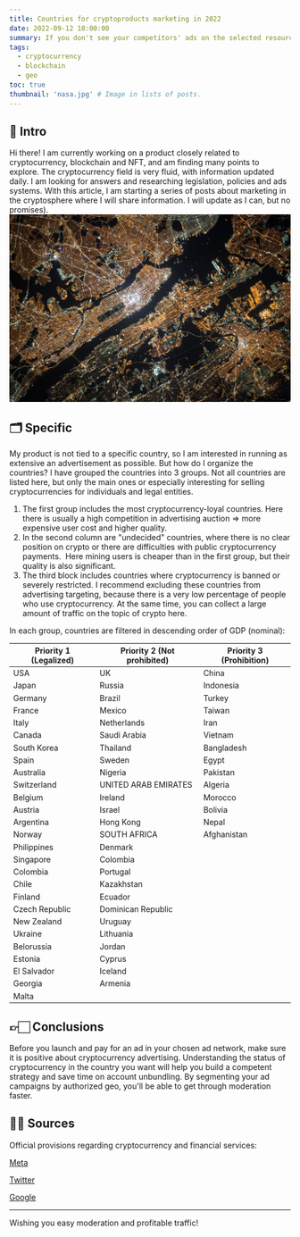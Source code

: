 ```yaml
---
title: Countries for cryptoproducts marketing in 2022
date: 2022-09-12 18:00:00
summary: If you don't see your competitors' ads on the selected resource at all, they may not be allowed by moderation 😉
tags:
  - cryptocurrency
  - blockchain
  - geo
toc: true
thumbnail: 'nasa.jpg' # Image in lists of posts.
---
```


## 👀 Intro
Hi there! I am currently working on a product closely related to cryptocurrency, blockchain and NFT, and am finding many points to explore. The cryptocurrency field is very fluid, with information updated daily. I am looking for answers and researching legislation, policies and ads systems. With this article, I am starting a series of posts about marketing in the cryptosphere where I will share information. I will update as I can, but no promises).
![](nasa.jpg)
## 🗂 Specific
My product is not tied to a specific country, so I am interested in running as extensive an advertisement as possible. But how do I organize the countries? I have grouped the countries into 3 groups. Not all countries are listed here, but only the main ones or especially interesting for selling cryptocurrencies for individuals and legal entities. 
1) The first group includes the most cryptocurrency-loyal countries. Here there is usually a high competition in advertising auction => more expensive user cost and higher quality.
2) In the second column are "undecided" countries, where there is no clear position on crypto or there are difficulties with public cryptocurrency payments.  Here mining users is cheaper than in the first group, but their quality is also significant.
3) The third block includes countries where cryptocurrency is banned or severely restricted. I recommend excluding these countries from advertising targeting, because there is a very low percentage of people who use cryptocurrency. At the same time, you can collect a large amount of traffic on the topic of crypto here.

In each group, countries are filtered in descending order of GDP (nominal):


|Priority 1 (Legalized)|Priority 2 (Not prohibited)|Priority 3 (Prohibition)|
| -- | -- | -- |
|USA|UK|China|
|Japan|Russia|Indonesia|
|Germany|Brazil|Turkey|
|France|Mexico|Taiwan|
|Italy|Netherlands|Iran|
|Canada|Saudi Arabia|Vietnam|
|South Korea|Thailand|Bangladesh|
|Spain|Sweden|Egypt|
|Australia|Nigeria|Pakistan|
|Switzerland	|UNITED ARAB EMIRATES|Algeria
|Belgium|Ireland|Morocco|
|Austria|Israel|Bolivia|
|Argentina|Hong Kong|Nepal|
|Norway	|SOUTH AFRICA|Afghanistan|
|Philippines|Denmark||	
|Singapore|Colombia||
|Colombia|Portugal||
|Chile|Kazakhstan||
|Finland|Ecuador||
|Czech Republic|Dominican Republic||
|New Zealand|Uruguay||
|Ukraine|Lithuania||
|Belorussia|Jordan||
|Estonia|Cyprus||
|El Salvador|Iceland||
|Georgia|Armenia||
|Malta|||
## 👉🏻 Conclusions
Before you launch and pay for an ad in your chosen ad network, make sure it is positive about cryptocurrency advertising. Understanding the status of cryptocurrency in the country you want will help you build a competent strategy and save time on account unbundling. By segmenting your ad campaigns by authorized geo, you'll be able to get through moderation faster. 

## 🕵🏻 Sources
Official provisions regarding cryptocurrency and financial services:

[Meta](https://www.facebook.com/policies_center/ads/restricted_content/cryptocurrency_products_and_services)

[Twitter](https://business.twitter.com/en/help/ads-policies/ads-content-policies/financial-services.html)

[Google](https://support.google.com/adspolicy/answer/12055790?hl=en)

---
Wishing you easy moderation and profitable traffic!